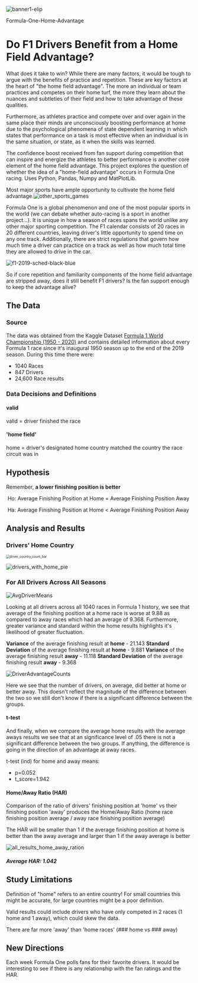 ![banner1-elip](img/readme/banner1-elip.png)

Formula-One-Home-Advantage


# Do F1 Drivers Benefit from a Home Field Advantage?

What does it take to win? While there are many factors, it would be tough to argue with the benefits of practice and repetition. These are key factors at the heart of "the home field advantage". The more an individual or team practices and competes on their home turf, the more they learn about the nuances and subtleties of their field and how to take advantage of these qualities. 

Furthermore, as athletes practice and compete over and over again in the same place their minds are unconsciously boosting performance at home due to the psychological phenomena of state dependent learning in which states that performance on a task is most effective when an individual is in the same situation, or state, as it  when the skills was learned. 

The confidence boost received from fan support during competition that can inspire and energize the athletes to better performance is another core element of the home field advantage. This project explores the question of whether the idea of a "home-field advantage" occurs in Formula One racing. Uses Python, Pandas, Numpy and MatPlotLib.

Most major sports have ample opportunity to cultivate the home field advantage.![other_sports_games](img/readme/other_sports_games.png)

Formula One is a global phenomenon and one of the most popular sports in the world (we can debate whether auto-racing is a sport in another project...). It is unique in how a season of races spans the world unlike any other major sporting competition. The F1 calendar consists of 20 races in 20 different countries, leaving driver's little opportunity to spend time on any one track. Additionally, there are strict regulations that govern how much time a driver can practice on a track as well as how much total time they are allowed to drive in the car.

![f1-2019-sched-black-blue](img/readme/f1-2019-sched-black-blue.png)

So if core repetition and familiarity components of the home field advantage are stripped away, does it still benefit F1 drivers? Is the fan support enough to keep the advantage alive?



## The Data

### Source

The data was obtained from the Kaggle Dataset <a href='https://www.kaggle.com/rohanrao/formula-1-world-championship-1950-2020#constructor_results.csv'>Formula 1 World Championship (1950 - 2020)</a> and contains detailed information about every Formula 1 race since it's inaugural 1950 season up to the end of the 2019 season. During this time there were:

- 1040 Races
- 847 Drivers
- 24,600 Race results

### Data Decisions and Definitions

#### valid

valid = driver finished the race

#### 'home field'

home = driver's designated home country matched the country the race circuit was in

## Hypothesis

Remember, **a lower finishing position is better**

​	Ho: Average Finishing Position at Home = Average Finishing Position Away

​	Ha: Average Finishing Position at Home < Average Finishing Position Away	



## Analysis and Results

### Drivers' Home Country

<img src="img/driver_country_count_bar.png" alt="driver_country_count_bar" style="zoom:60%;" />



![drivers_with_home_pie](img/drivers_with_home_pie.png)



### For All Drivers Across All Seasons

![AvgDriverMeans](img/AvgDriverMeans.png)

Looking at all drivers across all 1040 races in Formula 1 history, we see that average of the finishing position at a home race is worse at 9.88 as compared to away races which had an average of 9.368. Furthermore, greater variance and standard within the home results highlights it's likelihood of greater fluctuation.

**Variance** of the average finishing result at **home**  - 21.143
**Standard Deviation** of the average finishing result at **home** -  9.881
**Variance** of the average finishing result **away** - 11.118
**Standard Deviation** of the average finishing result **away** - 9.368

![DriverAdvantageCounts](img/DriverAdvantageCounts.png)

Here we see that the number of drivers, on average, did better at home or better away. This doesn't reflect the magnitude of the difference between the two so we still don't know if there is a significant difference between the groups.

#### t-test

And finally, when we compare the average home results with the average aways results we see that at an significance level of .05 there is not a significant difference between the two groups. If anything, the difference is going in the direction of an advantage at away races.

t-test (ind) for home and away means: 

- p=0.052
- t_score=1.942

#### Home/Away Ratio (HAR)

Comparison of the ratio of drivers' finishing position at 'home' vs their finishing position 'away' produces the Home/Away Ratio (home race finishing position average / away race finishing position average)

The HAR will be smaller than 1 if the average finishing position at home is better than the away average and larger than 1 if the away average is better

![all_results_home_away_ration](img/all_results_home_away_ration.png)



##### Average HAR: 1.042

## Study Limitations

Definition of "home" refers to an entire country! For small countries this might be accurate, for large countries might be a poor definition.

Valid results could include drivers who have only competed in 2 races (1 home and 1 away), which could skew the data.

There are far more 'away' than 'home races' (### home vs ### away)

## New Directions

Each week Formula One polls fans for their favorite drivers. It would be interesting to see if there is any relationship with the fan ratings and the HAR.

























